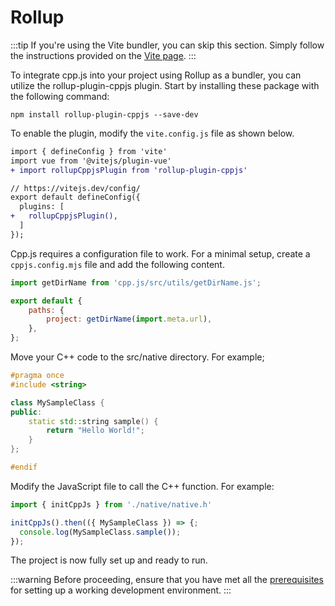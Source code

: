 # Rollup
:::tip
If you're using the Vite bundler, you can skip this section. Simply follow the instructions provided on the [Vite page](vite).
:::

To integrate cpp.js into your project using Rollup as a bundler, you can utilize the rollup-plugin-cppjs plugin. Start by installing these package with the following command:

```shell npm2yarn
npm install rollup-plugin-cppjs --save-dev
```

To enable the plugin, modify the `vite.config.js` file as shown below.

```diff title="vite.config.js"
import { defineConfig } from 'vite'
import vue from '@vitejs/plugin-vue'
+ import rollupCppjsPlugin from 'rollup-plugin-cppjs'

// https://vitejs.dev/config/
export default defineConfig({
  plugins: [
+   rollupCppjsPlugin(),
  ]
});
```

Cpp.js requires a configuration file to work. For a minimal setup, create a `cppjs.config.mjs` file and add the following content.

```js title="cppjs.config.mjs"
import getDirName from 'cpp.js/src/utils/getDirName.js';

export default {
    paths: {
        project: getDirName(import.meta.url),
    },
};
```

Move your C++ code to the src/native directory. For example;

```cpp title="src/native/MySampleClass.h"
#pragma once
#include <string>

class MySampleClass {
public:
    static std::string sample() {
        return "Hello World!";
    }
};

#endif
```

Modify the JavaScript file to call the C++ function. For example:
```js
import { initCppJs } from './native/native.h'

initCppJs().then(({ MySampleClass }) => {;
  console.log(MySampleClass.sample());
});
```

The project is now fully set up and ready to run.

:::warning
Before proceeding, ensure that you have met all the [prerequisites](/docs/guide/getting-started/prerequisites) for setting up a working development environment.
:::

